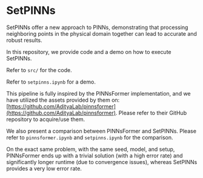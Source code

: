 # SetPINNs

SetPINNs offer a new approach to PINNs, demonstrating that processing neighboring points in the physical domain together can lead to accurate and robust results.

In this repository, we provide code and a demo on how to execute SetPINNs.

Refer to `src/` for the code.

Refer to `setpinns.ipynb` for a demo.

This pipeline is fully inspired by the PINNsFormer implementation, and we have utilized the assets provided by them on: [https://github.com/AdityaLab/pinnsformer](https://github.com/AdityaLab/pinnsformer). Please refer to their GitHub repository to acquire/use them.


We also present a comparison between PINNsFormer and SetPINNs. Please refer to `pinnsformer.ipynb` and `setpinns.ipynb` for the comparison. 

On the exact same problem, with the same seed, model, and setup, PINNsFormer ends up with a trivial solution (with a high error rate) and significantly longer runtime (due to convergence issues), whereas SetPINNs provides a very low error rate.